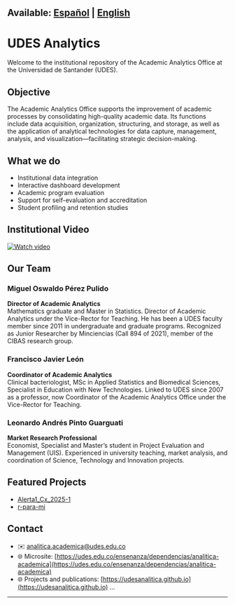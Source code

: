 Available: [Español](README.md) | [English](README.en.md)
---
# UDES Analytics

Welcome to the institutional repository of the Academic Analytics Office at the Universidad de Santander (UDES).

## Objective

The Academic Analytics Office supports the improvement of academic processes by consolidating high-quality academic data. Its functions include data acquisition, organization, structuring, and storage, as well as the application of analytical technologies for data capture, management, analysis, and visualization—facilitating strategic decision-making.

## What we do

- Institutional data integration  
- Interactive dashboard development  
- Academic program evaluation  
- Support for self-evaluation and accreditation  
- Student profiling and retention studies  

## Institutional Video

[![Watch video](https://img.youtube.com/vi/ain6MPF-4Hc/0.jpg)](https://www.youtube.com/watch?v=ain6MPF-4Hc)

## Our Team

### Miguel Oswaldo Pérez Pulido  
**Director of Academic Analytics**  
Mathematics graduate and Master in Statistics. Director of Academic Analytics under the Vice-Rector for Teaching. He has been a UDES faculty member since 2011 in undergraduate and graduate programs. Recognized as Junior Researcher by Minciencias (Call 894 of 2021), member of the CIBAS research group.

### Francisco Javier León  
**Coordinator of Academic Analytics**  
Clinical bacteriologist, MSc in Applied Statistics and Biomedical Sciences, Specialist in Education with New Technologies. Linked to UDES since 2007 as a professor, now Coordinator of the Academic Analytics Office under the Vice-Rector for Teaching.

### Leonardo Andrés Pinto Guarguati  
**Market Research Professional**  
Economist, Specialist and Master’s student in Project Evaluation and Management (UIS). Experienced in university teaching, market analysis, and coordination of Science, Technology and Innovation projects.

## Featured Projects

- [Alerta1_Cx_2025-1](https://github.com/udesanalitica/Alerta1_Cx_2025-1)  
- [r-para-mi](https://github.com/udesanalitica/r-para-mi)

## Contact

- ✉️ analitica.academica@udes.edu.co  
- 🌐 Microsite: [https://udes.edu.co/ensenanza/dependencias/analitica-academica](https://udes.edu.co/ensenanza/dependencias/analitica-academica)  
- 🌐 Projects and publications: [https://udesanalitica.github.io](https://udesanalitica.github.io)
...
---
